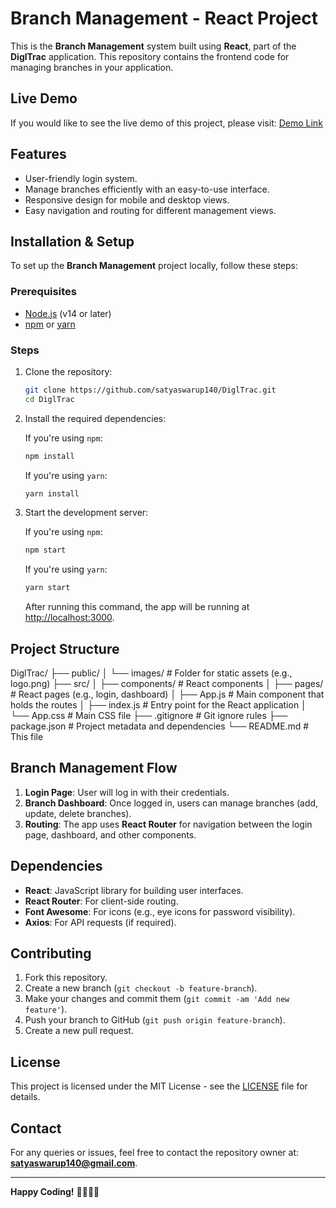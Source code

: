 # Branch Management - React Project

This is the **Branch Management** system built using **React**, part of the **DiglTrac** application. This repository contains the frontend code for managing branches in your application.

## Live Demo

If you would like to see the live demo of this project, please visit: [Demo Link](#)

## Features

- User-friendly login system.
- Manage branches efficiently with an easy-to-use interface.
- Responsive design for mobile and desktop views.
- Easy navigation and routing for different management views.

## Installation & Setup

To set up the **Branch Management** project locally, follow these steps:

### Prerequisites

- [Node.js](https://nodejs.org/) (v14 or later)
- [npm](https://www.npmjs.com/) or [yarn](https://yarnpkg.com/)

### Steps

1. Clone the repository:

    ```bash
    git clone https://github.com/satyaswarup140/DiglTrac.git
    cd DiglTrac
    ```

2. Install the required dependencies:

    If you're using `npm`:

    ```bash
    npm install
    ```

    If you're using `yarn`:

    ```bash
    yarn install
    ```

3. Start the development server:

    If you're using `npm`:

    ```bash
    npm start
    ```

    If you're using `yarn`:

    ```bash
    yarn start
    ```

    After running this command, the app will be running at [http://localhost:3000](http://localhost:3000).

## Project Structure
DiglTrac/ ├── public/ │ └── images/ # Folder for static assets (e.g., logo.png) ├── src/ │ ├── components/ # React components │ ├── pages/ # React pages (e.g., login, dashboard) │ ├── App.js # Main component that holds the routes │ ├── index.js # Entry point for the React application │ └── App.css # Main CSS file ├── .gitignore # Git ignore rules ├── package.json # Project metadata and dependencies └── README.md # This file


## Branch Management Flow

1. **Login Page**: User will log in with their credentials.
2. **Branch Dashboard**: Once logged in, users can manage branches (add, update, delete branches).
3. **Routing**: The app uses **React Router** for navigation between the login page, dashboard, and other components.

## Dependencies

- **React**: JavaScript library for building user interfaces.
- **React Router**: For client-side routing.
- **Font Awesome**: For icons (e.g., eye icons for password visibility).
- **Axios**: For API requests (if required).

## Contributing

1. Fork this repository.
2. Create a new branch (`git checkout -b feature-branch`).
3. Make your changes and commit them (`git commit -am 'Add new feature'`).
4. Push your branch to GitHub (`git push origin feature-branch`).
5. Create a new pull request.

## License

This project is licensed under the MIT License - see the [LICENSE](LICENSE) file for details.

## Contact

For any queries or issues, feel free to contact the repository owner at: **satyaswarup140@gmail.com**.

---

**Happy Coding!** 👨‍💻👩‍💻
